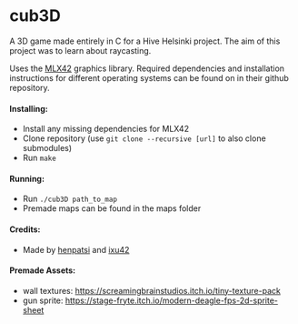 # cub3D

A 3D game made entirely in C for a Hive Helsinki project. The aim of this project was to learn about raycasting.

Uses the [MLX42](https://github.com/codam-coding-college/MLX42) graphics library. Required dependencies and installation instructions for different operating systems can be found on in their github repository.

#### Installing:
 - Install any missing dependencies for MLX42
 - Clone repository (use `git clone --recursive [url]` to also clone submodules)
 - Run `make`

#### Running:
 - Run `./cub3D path_to_map`
 - Premade maps can be found in the maps folder

#### Credits:
 - Made by [henpatsi](https://github.com/henpatsi) and [ixu42](https://github.com/ixu42)

#### Premade Assets:
 - wall textures: https://screamingbrainstudios.itch.io/tiny-texture-pack
 - gun sprite: https://stage-fryte.itch.io/modern-deagle-fps-2d-sprite-sheet